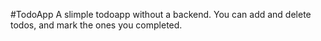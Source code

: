#TodoApp
A slimple todoapp without a backend.
You can add and delete todos, and mark the ones you completed.
